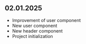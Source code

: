 ## 02.01.2025
- Improvement of user component
- New user component
- New header component
- Project initialization
